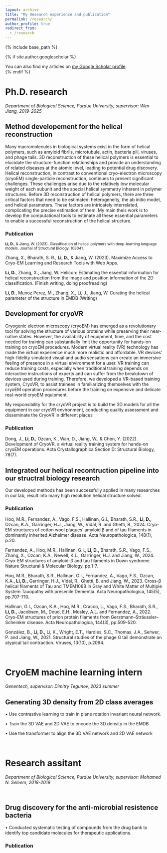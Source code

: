 ```yaml
---
layout: archive
title: "My Research experience and publication"
permalink: /research/
author_profile: true
redirect_from:
  - /research
---
```


{% include base_path %}

{% if site.author.googlescholar %}
  <div class="wordwrap">You can also find my articles on <a href="{{site.author.googlescholar}}">my Google Scholar profile</a>.</div>
{% endif %}

<br/>

# Ph.D. research
_Department of Biological Science, Purdue University, supervisor: Wen Jiang, 2019-2025_


## Method developement for the helical reconstruction

Many macromolecules in biological systems exist in the form of helical polymers, such as amyloid fibrils, microtubule, actin, bacteria pili, viruses, and phage tails. 3D reconstruction of these helical polymers is essential to elucidate the structure-function relationships and provide an understanding of related diseases at the atomic level, leading to potential drug discovery. Helical reconstruction, in contrast to conventional cryo-electron microscopy (cryoEM) single-particle reconstruction, continues to present significant challenges. These challenges arise due to the relatively low molecular weight of each subunit and the special helical symmetry inherent in polymer structures. Before 3D reconstruction of helical polymers, there are three critical factors that need to be estimated: heterogeneity, the ab initio model, and helical parameters. These factors are intricately interrelated, complicating the precise estimation of them. My main theis work is to develop the computational tools to estimate all these essential parameters to enable a successful reconstruction of the helical structure. 
  
### Publication




<small> **Li, D.**, & Jiang, W. (2023). Classification of helical polymers with deep-learning language models. Journal of Structural Biology, 108041.​ </small>

Zhang, X., Bharath, S. R., **Li, D.**, & Jiang, W. (2023). Maximize Access to Cryo-EM Learning and Research Tools with Web Apps.

**Li, D.**, Zhang, X., Jiang, W. Helicon: Estimating the essential information for helical reconstruction from the image and position information of the 2D classification.  (Finish writing, doing proofreading)​

**Li, D.**,  Munoz Perez, M., Zhang, X., Li, J., Jiang, W. Curating the helical parameter of the structure in EMDB (Writing)


  
## Development for cryoVR

Cryogenic electron microscopy (cryoEM) has emerged as a revolutionary tool for solving the structure of various proteins while preserving their near-native states. However, the availability of equipment, time, and the cost needed for training can substantially limit the opportunity for hands-on training on cryoEM procedures. Modern virtual reality (VR) technology has made the virtual experience much more realistic and affordable. VR devices’ high-fidelity simulated visual and audio sensations can create an immersive feeling of presence in a virtual environment for a user. VR training can reduce training costs, especially when traditional training depends on interactive instructions of experts and can suffer from the breakdown of devices used during training. Therefore, we developed a VR-based training system, CryoVR, to assist trainees in familiarizing themselves with the cryoEM operation procedures before the training on expensive and delicate real-world cryoEM equipment. 

My responsibility for the cryoVR project is to build the 3D models for all the equipment in our cryoVR environment, conducting quality assessment and disseminate the CryoVR in different places
  
### Publication

Dong, J., **Li, D.**, Ozcan, K., Wan, D., Jiang, W., & Chen, Y. (2022). Development of CryoVR, a virtual reality training system for hands-on cryoEM operations. Acta Crystallographica Section D: Structural Biology, 78(7).
  
## Integrated our helical recontruction pipeline into our structral biology research

Our developed methods has been successfully applied in many researches in our lab, result into many high resolution helical structure solved. 

### Publication

Hoq, M.R., Fernandez, A., Vago, F.S., Hallinan, G.I., Bharath, S.R., **Li, D.,** Ozcan, K.A., Garringer, H.J., Jiang, W., Vidal, R. and Ghetti, B., 2024. Cryo-EM structures of cotton wool plaques’ amyloid β and of tau filaments in dominantly inherited Alzheimer disease. Acta Neuropathologica, 148(1), p.20.​

Fernandez, A., Hoq, M.R., Hallinan, G.I., **Li, D.,** Bharath, S.R., Vago, F.S., Zhang, X., Ozcan, K.A., Newell, K.L., Garringer, H.J. and Jiang, W., 2024. Cryo-EM structures of amyloid-β and tau filaments in Down syndrome. Nature Structural & Molecular Biology, pp.1-7.​

Hoq, M.R., Bharath, S.R., Hallinan, G.I., Fernandez, A., Vago, F.S., Ozcan, K.A., **Li, D.,** Garringer, H.J., Vidal, R., Ghetti, B. and Jiang, W., 2023. Cross-β helical filaments of Tau and TMEM106B in Gray and White Matter of Multiple System Tauopathy with presenile Dementia. Acta Neuropathologica, 145(5), pp.707-710.​

Hallinan, G.I., Ozcan, K.A., Hoq, M.R., Cracco, L., Vago, F.S., Bharath, S.R., **Li, D.,** Jacobsen, M., Doud, E.H., Mosley, A.L. and Fernandez, A., 2022. Cryo-EM structures of prion protein filaments from Gerstmann–Sträussler–Scheinker disease. Acta Neuropathologica, 144(3), pp.509-520.​

González, B., **Li, D.,** Li, K., Wright, E.T., Hardies, S.C., Thomas, J.A., Serwer, P. and Jiang, W., 2021. Structural studies of the phage G tail demonstrate an atypical tail contraction. Viruses, 13(10), p.2094.

<br/>

# CryoEM machine learning intern
_Genentech, supervisor: Dimitry Tegunov, 2023 summer_


## Generating 3D density from 2D class averages

• Use contrastive learning to train in plane rotation invariant neural network.

• Train the 3D VAE and 2D VAE to encode the 3D density in the EMDB

• Use the transformer to align the 3D VAE network and 2D VAE network

<br/>


# Research assitant 
_Department of Biological Science, Purdue University, supervisor: Mohamed N. Seleem, 2018-2019_

<br/>

## Drug discovery for the anti-microbial resistence bacteria

• Conducted systematic testing of compounds from the drug bank to identify top candidate molecules for
therapeutic applications.

### Publication


